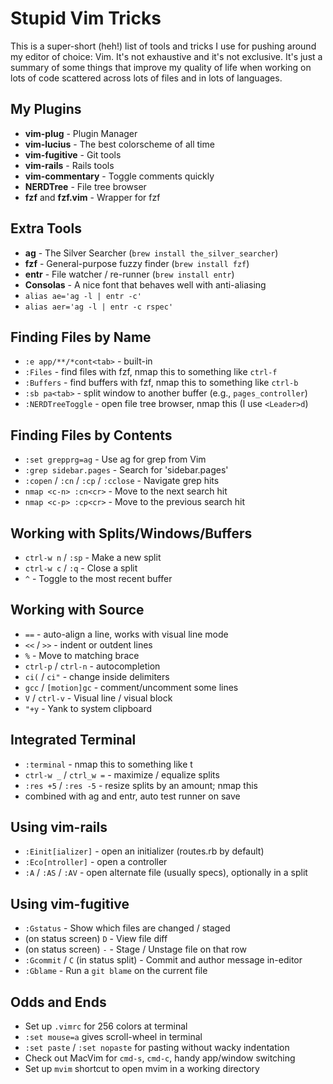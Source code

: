 # Stupid Vim Tricks

This is a super-short (heh!) list of tools and tricks I use for pushing around
my editor of choice: Vim. It's not exhaustive and it's not exclusive. It's
just a summary of some things that improve my quality of life when working on
lots of code scattered across lots of files and in lots of languages.

## My Plugins

 * **vim-plug** - Plugin Manager
 * **vim-lucius** - The best colorscheme of all time
 * **vim-fugitive** - Git tools
 * **vim-rails** - Rails tools
 * **vim-commentary** - Toggle comments quickly
 * **NERDTree** - File tree browser
 * **fzf** and **fzf.vim** - Wrapper for fzf

## Extra Tools

 * **ag** - The Silver Searcher (`brew install the_silver_searcher`)
 * **fzf** - General-purpose fuzzy finder (`brew install fzf`)
 * **entr** - File watcher / re-runner (`brew install entr`)
 * **Consolas** - A nice font that behaves well with anti-aliasing
 * `alias ae='ag -l | entr -c'`
 * `alias aer='ag -l | entr -c rspec'`

## Finding Files by Name

 * `:e app/**/*cont<tab>` - built-in
 * `:Files` - find files with fzf, nmap this to something like `ctrl-f`
 * `:Buffers` - find buffers with fzf, nmap this to something like `ctrl-b`
 * `:sb pa<tab>` - split window to another buffer (e.g., `pages_controller`)
 * `:NERDTreeToggle` - open file tree browser, nmap this (I use `<Leader>d`)

## Finding Files by Contents

 * `:set grepprg=ag` - Use ag for grep from Vim
 * `:grep sidebar.pages` - Search for 'sidebar.pages'
 * `:copen` / `:cn` / `:cp` / `:cclose` - Navigate grep hits
 * `nmap <c-n> :cn<cr>` - Move to the next search hit
 * `nmap <c-p> :cp<cr>` - Move to the previous search hit

## Working with Splits/Windows/Buffers

 * `ctrl-w n` / `:sp` - Make a new split
 * `ctrl-w c` / `:q` - Close a split
 * `^` - Toggle to the most recent buffer

## Working with Source

 * `==` - auto-align a line, works with visual line mode
 * `<<` / `>>` - indent or outdent lines
 * `%` - Move to matching brace
 * `ctrl-p` / `ctrl-n` - autocompletion
 * `ci(` / `ci"` - change inside delimiters
 * `gcc` / `[motion]gc` - comment/uncomment some lines
 * `V` / `ctrl-v` - Visual line / visual block
 * `"+y` - Yank to system clipboard

## Integrated Terminal

 * `:terminal` - nmap this to something like <Leader>t
 * `ctrl-w _` / `ctrl_w =` - maximize / equalize splits
 * `:res +5` / `:res -5` - resize splits by an amount; nmap this
 * combined with ag and entr, auto test runner on save

## Using vim-rails

 * `:Einit[ializer]` - open an initializer (routes.rb by default)
 * `:Eco[ntroller]` - open a controller
 * `:A` / `:AS` / `:AV` - open alternate file (usually specs), optionally in a split 

## Using vim-fugitive

 * `:Gstatus` - Show which files are changed / staged
 * (on status screen) `D` - View file diff
 * (on status screen) `-` - Stage / Unstage file on that row
 * `:Gcommit` / `C` (in status split) - Commit and author message in-editor
 * `:Gblame` - Run a `git blame` on the current file

## Odds and Ends

 * Set up `.vimrc` for 256 colors at terminal
 * `:set mouse=a` gives scroll-wheel in terminal
 * `:set paste` / `:set nopaste` for pasting without wacky indentation
 * Check out MacVim for `cmd-s`, `cmd-c`, handy app/window switching
 * Set up `mvim` shortcut to open mvim in a working directory

